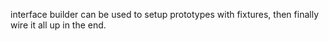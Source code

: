 interface builder can be used to setup prototypes with fixtures, then
finally wire it all up in the end.
